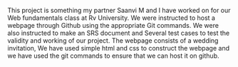 This project is something my partner Saanvi M and I have worked on for our Web fundamentals class at Rv University. 
We were instructed to host a webpage through Github using the appropriate Git commands. 
We were also instructed to make an SRS document and Several test cases to test the validity and working of our project. 
The webpage consists of a wedding invitation, We have used simple html and css to construct the webpage and we have used the git commands to ensure that we can host it on github. 

